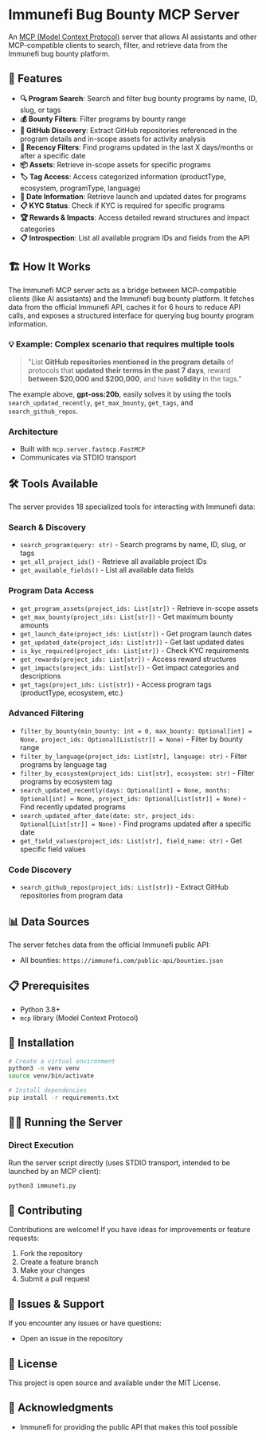 # Immunefi Bug Bounty MCP Server

An [MCP (Model Context Protocol)](https://modelcontextprotocol.ai/) server that allows AI assistants and other MCP-compatible clients to search, filter, and retrieve data from the Immunefi bug bounty platform.

## 🚀 Features

- **🔍 Program Search**: Search and filter bug bounty programs by name, ID, slug, or tags
- **💰 Bounty Filters**: Filter programs by bounty range
- **🐙 GitHub Discovery**: Extract GitHub repositories referenced in the program details and in-scope assets for activity analysis
- **📅 Recency Filters**: Find programs updated in the last X days/months or after a specific date
- **📦 Assets**: Retrieve in-scope assets for specific programs
- **🏷️ Tag Access**: Access categorized information (productType, ecosystem, programType, language)
- **📅 Date Information**: Retrieve launch and updated dates for programs
- **📋 KYC Status**: Check if KYC is required for specific programs
- **🏆 Rewards & Impacts**: Access detailed reward structures and impact categories
- **📋 Introspection**: List all available program IDs and fields from the API

## 🏗️ How It Works

The Immunefi MCP server acts as a bridge between MCP-compatible clients (like AI assistants) and the Immunefi bug bounty platform. It fetches data from the official Immunefi API, caches it for 6 hours to reduce API calls, and exposes a structured interface for querying bug bounty program information.

### 💡 Example: Complex scenario that requires multiple tools

>
> "List **GitHub repositories mentioned in the program details** of protocols that **updated their terms in the past 7 days**, reward **between $20,000 and $200,000**, and have **solidity** in the tags."

The example above, **gpt-oss:20b**, easily solves it by using the tools `search_updated_recently`, `get_max_bounty`, `get_tags`, and `search_github_repos`.

### Architecture

- Built with `mcp.server.fastmcp.FastMCP`
- Communicates via STDIO transport

## 🛠️ Tools Available

The server provides 18 specialized tools for interacting with Immunefi data:

### Search & Discovery

- `search_program(query: str)` - Search programs by name, ID, slug, or tags
- `get_all_project_ids()` - Retrieve all available project IDs
- `get_available_fields()` - List all available data fields

### Program Data Access

- `get_program_assets(project_ids: List[str])` - Retrieve in-scope assets
- `get_max_bounty(project_ids: List[str])` - Get maximum bounty amounts
- `get_launch_date(project_ids: List[str])` - Get program launch dates
- `get_updated_date(project_ids: List[str])` - Get last updated dates
- `is_kyc_required(project_ids: List[str])` - Check KYC requirements
- `get_rewards(project_ids: List[str])` - Access reward structures
- `get_impacts(project_ids: List[str])` - Get impact categories and descriptions
- `get_tags(project_ids: List[str])` - Access program tags (productType, ecosystem, etc.)

### Advanced Filtering

- `filter_by_bounty(min_bounty: int = 0, max_bounty: Optional[int] = None, project_ids: Optional[List[str]] = None)` - Filter by bounty range
- `filter_by_language(project_ids: List[str], language: str)` - Filter programs by language tag
- `filter_by_ecosystem(project_ids: List[str], ecosystem: str)` - Filter programs by ecosystem tag
- `search_updated_recently(days: Optional[int] = None, months: Optional[int] = None, project_ids: Optional[List[str]] = None)` - Find recently updated programs
- `search_updated_after_date(date: str, project_ids: Optional[List[str]] = None)` - Find programs updated after a specific date
- `get_field_values(project_ids: List[str], field_name: str)` - Get specific field values

### Code Discovery

- `search_github_repos(project_ids: List[str])` - Extract GitHub repositories from program data

## 📊 Data Sources

The server fetches data from the official Immunefi public API:

- All bounties: `https://immunefi.com/public-api/bounties.json`

## 📋 Prerequisites

- Python 3.8+
- `mcp` library (Model Context Protocol)

## 🚀 Installation

```bash
# Create a virtual environment
python3 -m venv venv
source venv/bin/activate

# Install dependencies
pip install -r requirements.txt
```

## 🏃‍♂️ Running the Server

### Direct Execution

Run the server script directly (uses STDIO transport, intended to be launched by an MCP client):

```bash
python3 immunefi.py
```

## 🤝 Contributing

Contributions are welcome! If you have ideas for improvements or feature requests:

1. Fork the repository
2. Create a feature branch
3. Make your changes
4. Submit a pull request

## 🐛 Issues & Support

If you encounter any issues or have questions:

- Open an issue in the repository

## 📄 License

This project is open source and available under the MIT License.

## 🙏 Acknowledgments

- Immunefi for providing the public API that makes this tool possible
